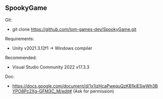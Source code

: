 ## SpookyGame ##

Git:
  
  * git clone https://github.com/lom-games-dev/SpookyGame.git
  
Requirements:

  * Unity v2021.3.12f1
    -> Windows compiler
  
Recommended:

  * Visual Studio Community 2022 v17.3.3
  
Doc:
  
  * https://docs.google.com/document/d/1x1jzHcaPwequQzKB1kjESwWh3BYPO8Pc2Xg-GFM3C_M/edit# (Ask for permission)

